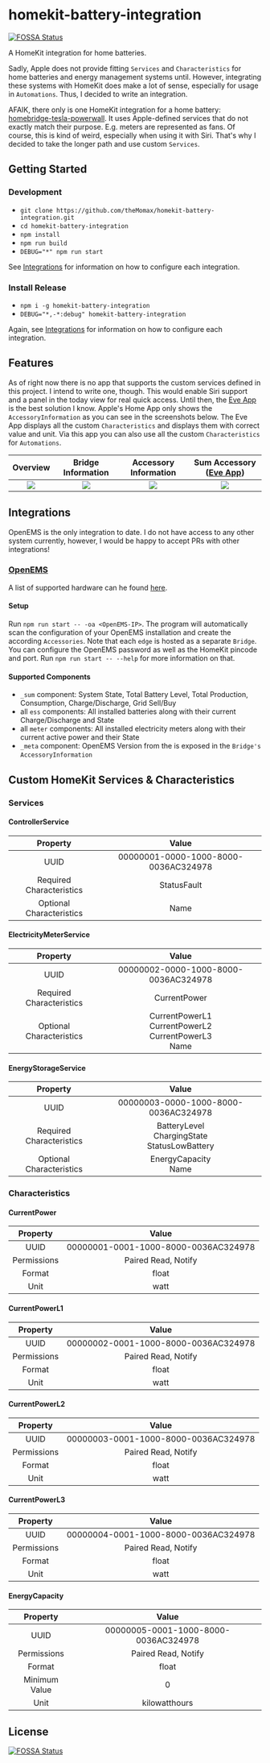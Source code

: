 # homekit-battery-integration
[![FOSSA Status](https://app.fossa.io/api/projects/git%2Bgithub.com%2FtheMomax%2Fhomekit-battery-integration.svg?type=shield)](https://app.fossa.io/projects/git%2Bgithub.com%2FtheMomax%2Fhomekit-battery-integration?ref=badge_shield)

A HomeKit integration for home batteries.

Sadly, Apple does not provide fitting `Services` and `Characteristics` for home batteries and energy management systems until. However, integrating these systems with HomeKit does make a lot of sense, especially for usage in `Automations`. Thus, I decided to write an integration.

AFAIK, there only is one HomeKit integration for a home battery: [homebridge-tesla-powerwall](https://github.com/datMaffin/homebridge-tesla-powerwall). It uses Apple-defined services that do not exactly match their purpose. E.g. meters are represented as fans. Of course, this is kind of weird, especially when using it with Siri. That's why I decided to take the longer path and use custom `Services`.

## Getting Started

### Development

* `git clone https://github.com/theMomax/homekit-battery-integration.git`
* `cd homekit-battery-integration`
* `npm install`
* `npm run build`
* `DEBUG="*" npm run start`

See [Integrations](#Integrations) for information on how to configure each integration.

### Install Release

* `npm i -g homekit-battery-integration`
* `DEBUG="*,-*:debug" homekit-battery-integration`

Again, see [Integrations](#Integrations) for information on how to configure each integration.

## Features

As of right now there is no app that supports the custom services defined in this project. I intend to write one, though. This would enable Siri support and a panel in the today view for real quick access. Until then, the [Eve App](https://apps.apple.com/de/app/elgato-eve/id917695792) is the best solution I know. Apple's Home App only shows the `AccessoryInformation` as you can see in the screenshots below. The Eve App displays all the custom `Characteristics` and displays them with correct value and unit. Via this app you can also use all the custom `Characteristics` for `Automations`.

Overview                   |  Bridge Information       |  Accessory Information    |  Sum Accessory ([Eve App](https://apps.apple.com/de/app/elgato-eve/id917695792))
:-------------------------:|:-------------------------:|:-------------------------:|:-------------------------:
![](https://user-images.githubusercontent.com/21169289/80403759-6d798400-88c0-11ea-8dc6-354f13243df2.PNG)  |  ![](https://user-images.githubusercontent.com/21169289/80403744-63f01c00-88c0-11ea-9429-b28ce9baa70a.PNG)  |  ![](https://user-images.githubusercontent.com/21169289/80403766-710d0b00-88c0-11ea-8eca-9609f0883ed6.PNG)  |  ![](https://user-images.githubusercontent.com/21169289/80403770-7407fb80-88c0-11ea-9d9b-ac24de822f5b.PNG)

## Integrations

OpenEMS is the only integration to date. I do not have access to any other system currently, however, I would be happy to accept PRs with other integrations!

### [OpenEMS](https://openems.io)

A list of supported hardware can he found [here](https://openems.io/openems-ready/).

#### Setup

Run `npm run start -- -oa <OpenEMS-IP>`. The program will automatically scan the configuration of your OpenEMS installation and create the according `Accessories`. Note that each `edge` is hosted as a separate `Bridge`. You can configure the OpenEMS password as well as the HomeKit pincode and port. Run `npm run start -- --help` for more information on that.

#### Supported Components

* `_sum` component: System State, Total Battery Level, Total Production, Consumption, Charge/Discharge, Grid Sell/Buy
* all `ess` components: All installed batteries along with their current Charge/Discharge and State
* all `meter` components: All installed electricity meters along with their current active power and their State
* `_meta` component: OpenEMS Version from the is exposed in the `Bridge's` `AccessoryInformation`

## Custom HomeKit Services & Characteristics

### Services

#### ControllerService

Property                   |  Value
:-------------------------:|:-------------------------:
UUID  |  00000001-0000-1000-8000-0036AC324978
Required Characteristics  |  StatusFault
Optional Characteristics  |  Name

#### ElectricityMeterService

Property                   |  Value
:-------------------------:|:-------------------------:
UUID  |  00000002-0000-1000-8000-0036AC324978
Required Characteristics  |  CurrentPower
Optional Characteristics  |  CurrentPowerL1<br>CurrentPowerL2<br>CurrentPowerL3<br>Name

#### EnergyStorageService

Property                   |  Value
:-------------------------:|:-------------------------:
UUID  |  00000003-0000-1000-8000-0036AC324978
Required Characteristics  |  BatteryLevel<br>ChargingState<br>StatusLowBattery
Optional Characteristics  |  EnergyCapacity<br>Name

### Characteristics

#### CurrentPower

Property                   |  Value
:-------------------------:|:-------------------------:
UUID  |  00000001-0001-1000-8000-0036AC324978
Permissions  |  Paired Read, Notify
Format  |  float
Unit   |  watt

#### CurrentPowerL1

Property                   |  Value
:-------------------------:|:-------------------------:
UUID  |  00000002-0001-1000-8000-0036AC324978
Permissions  |  Paired Read, Notify
Format  |  float
Unit   |  watt

#### CurrentPowerL2

Property                   |  Value
:-------------------------:|:-------------------------:
UUID  |  00000003-0001-1000-8000-0036AC324978
Permissions  |  Paired Read, Notify
Format  |  float
Unit   |  watt

#### CurrentPowerL3

Property                   |  Value
:-------------------------:|:-------------------------:
UUID  |  00000004-0001-1000-8000-0036AC324978
Permissions  |  Paired Read, Notify
Format  |  float
Unit   |  watt

#### EnergyCapacity

Property                   |  Value
:-------------------------:|:-------------------------:
UUID  |  00000005-0001-1000-8000-0036AC324978
Permissions  |  Paired Read, Notify
Format  |  float
Minimum Value   |  0
Unit   |  kilowatthours

## License
[![FOSSA Status](https://app.fossa.io/api/projects/git%2Bgithub.com%2FtheMomax%2Fhomekit-battery-integration.svg?type=large)](https://app.fossa.io/projects/git%2Bgithub.com%2FtheMomax%2Fhomekit-battery-integration?ref=badge_large)
